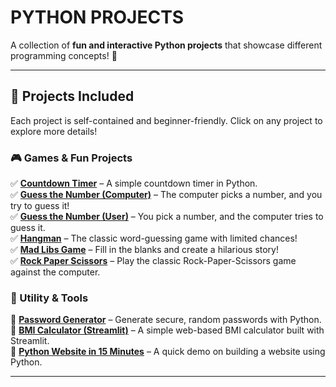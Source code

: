 # PYTHON PROJECTS

A collection of **fun and interactive Python projects** that showcase different programming concepts! 🚀  

---

## 📌 Projects Included  
Each project is self-contained and beginner-friendly. Click on any project to explore more details!  

### 🎮 Games & Fun Projects  
✅ **[Countdown Timer]()** – A simple countdown timer in Python.  
✅ **[Guess the Number (Computer)]()** – The computer picks a number, and you try to guess it!  
✅ **[Guess the Number (User)]()** – You pick a number, and the computer tries to guess it.  
✅ **[Hangman]()** – The classic word-guessing game with limited chances!  
✅ **[Mad Libs Game](https://mad-libs-game.streamlit.app/)** – Fill in the blanks and create a hilarious story!  
✅ **[Rock Paper Scissors]()** – Play the classic Rock-Paper-Scissors game against the computer.  

### 🔐 Utility & Tools  
🔹 **[Password Generator](https://password-generator-strength-meter.streamlit.app/)** – Generate secure, random passwords with Python.  
🔹 **[BMI Calculator (Streamlit)]()** – A simple web-based BMI calculator built with Streamlit.  
🔹 **[Python Website in 15 Minutes]()** – A quick demo on building a website using Python.  

---
